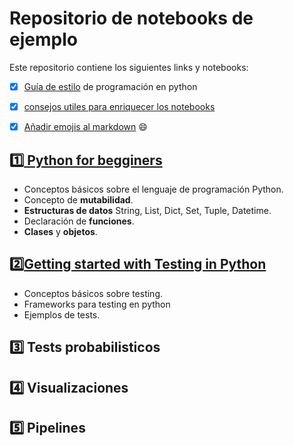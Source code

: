 # Repositorio de notebooks de ejemplo
Este repositorio contiene los siguientes links y notebooks:
- [x] [Guía de estilo](https://peps.python.org/pep-0008/) de programación en python  
- [x] [consejos utiles para enriquecer los notebooks](https://towardsdatascience.com/enrich-your-jupyter-notebook-with-these-tips-55c8ead25255)
- [X] [Añadir emojis al markdown](https://tutorialmarkdown.com/emojis) 😄



## 1️⃣[ Python for begginers](https://github.com/pilarcode/notebooks/blob/dev/intro_python.ipynb)
- Conceptos básicos sobre el lenguaje de programación Python.
- Concepto de **mutabilidad**.  
- **Estructuras de datos** String, List, Dict, Set, Tuple, Datetime.
- Declaración de **funciones**.
- **Clases** y **objetos**.

## 2️⃣[Getting started with Testing in Python](https://github.com/pilarcode/notebooks/blob/dev/testing_python.ipynb)
- Conceptos básicos sobre testing.
- Frameworks para testing en python
- Ejemplos de tests.

## 3️⃣ Tests probabilisticos

## 4️⃣ Visualizaciones

## 5️⃣ Pipelines
